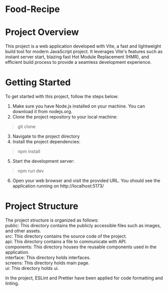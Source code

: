 # Food-Recipe
# Project Overview

This project is a web application developed with Vite, a fast and lightweight build tool for modern JavaScript project.
It leverages Vite's features such as instant server start, blazing fast Hot Module Replacement (HMR), and efficient build process to provide a seamless development experience.

# Getting Started
To get started with this project, follow the steps below:

1. Make sure you have Node.js installed on your machine. You can download it from nodejs.org.
2. Clone the project repository to your local machine:

> git clone <repository-url>

3. Navigate to the project directory
4. Install the project dependencies:

 > npm install

5. Start the development server:

 > npm run dev

6. Open your web browser and visit the provided URL. You should see the application running on  http://localhost:5173/

# Project Structure
 
The project structure is organized as follows:  
public: This directory contains the publicly accessible files such as images, and other assets.  
src: This directory contains the source code of the project.  
api: This directory contains a file to communicate with API.  
components: This directory houses the reusable components used in the application.  
interface: This directory holds interfaces.  
screens: This directory holds main page.  
ui: This directory holds ui.  
 
In the project, ESLint and Prettier have been applied for code formatting and linting.
